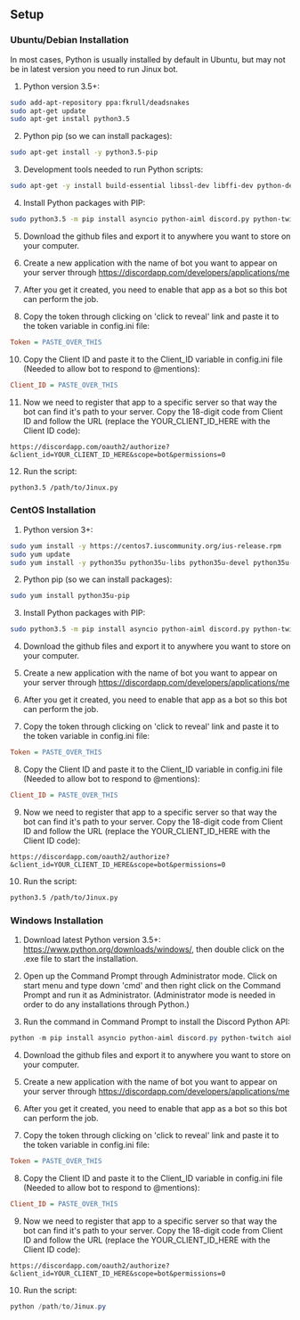 ## Setup
### Ubuntu/Debian Installation
In most cases, Python is usually installed by default in Ubuntu, but may not be in latest version you need to run Jinux bot.

1) Python version 3.5+:
```Bash
sudo add-apt-repository ppa:fkrull/deadsnakes
sudo apt-get update
sudo apt-get install python3.5
```

2) Python pip (so we can install packages):
```Bash
sudo apt-get install -y python3.5-pip
```

3) Development tools needed to run Python scripts:
```Bash
sudo apt-get -y install build-essential libssl-dev libffi-dev python-dev
```

4) Install Python packages with PIP:
```Bash
sudo python3.5 -m pip install asyncio python-aiml discord.py python-twitch aiohttp PyDictionary geopy translate bs4
```

5) Download the github files and export it to anywhere you want to store on your computer.

7) Create a new application with the name of bot you want to appear on your server through https://discordapp.com/developers/applications/me

8) After you get it created, you need to enable that app as a bot so this bot can perform the job.

9) Copy the token through clicking on 'click to reveal' link and paste it to the token variable in config.ini file:
```Ini
Token = PASTE_OVER_THIS
```

10) Copy the Client ID and paste it to the Client_ID variable in config.ini file (Needed to allow bot to respond to @mentions):
```Ini
Client_ID = PASTE_OVER_THIS
```

11) Now we need to register that app to a specific server so that way the bot can find it's path to your server. Copy the 18-digit code from Client ID and follow the URL (replace the YOUR_CLIENT_ID_HERE with the Client ID code):
```
https://discordapp.com/oauth2/authorize?&client_id=YOUR_CLIENT_ID_HERE&scope=bot&permissions=0
```

12) Run the script:
```Bash
python3.5 /path/to/Jinux.py
```


### CentOS Installation

1) Python version 3+:
```Bash
sudo yum install -y https://centos7.iuscommunity.org/ius-release.rpm
sudo yum update
sudo yum install -y python35u python35u-libs python35u-devel python35u-pip
```

2) Python pip (so we can install packages):
```Bash
sudo yum install python35u-pip
```

3) Install Python packages with PIP:
```Bash
sudo python3.5 -m pip install asyncio python-aiml discord.py python-twitch aiohttp PyDictionary geopy translate bs4
```

4) Download the github files and export it to anywhere you want to store on your computer.

5) Create a new application with the name of bot you want to appear on your server through https://discordapp.com/developers/applications/me

6) After you get it created, you need to enable that app as a bot so this bot can perform the job.

7) Copy the token through clicking on 'click to reveal' link and paste it to the token variable in config.ini file:
```Ini
Token = PASTE_OVER_THIS
```

8) Copy the Client ID and paste it to the Client_ID variable in config.ini file (Needed to allow bot to respond to @mentions):
```Ini
Client_ID = PASTE_OVER_THIS
```

9) Now we need to register that app to a specific server so that way the bot can find it's path to your server. Copy the 18-digit code from Client ID and follow the URL (replace the YOUR_CLIENT_ID_HERE with the Client ID code):
```
https://discordapp.com/oauth2/authorize?&client_id=YOUR_CLIENT_ID_HERE&scope=bot&permissions=0
```

10) Run the script:
```Bash
python3.5 /path/to/Jinux.py
```


### Windows Installation

1) Download latest Python version 3.5+: https://www.python.org/downloads/windows/, then double click on the .exe file to start the installation.

2) Open up the Command Prompt through Administrator mode.
Click on start menu and type down 'cmd' and then right click on the Command Prompt and run it as Administrator. (Administrator mode is needed in order to do any installations through Python.)

3) Run the command in Command Prompt to install the Discord Python API:
```PowerShell
python -m pip install asyncio python-aiml discord.py python-twitch aiohttp PyDictionary geopy translate bs4
```

4) Download the github files and export it to anywhere you want to store on your computer.

5) Create a new application with the name of bot you want to appear on your server through https://discordapp.com/developers/applications/me

6) After you get it created, you need to enable that app as a bot so this bot can perform the job.

7) Copy the token through clicking on 'click to reveal' link and paste it to the token variable in config.ini file:
```Ini
Token = PASTE_OVER_THIS
```

8) Copy the Client ID and paste it to the Client_ID variable in config.ini file (Needed to allow bot to respond to @mentions):
```Ini
Client_ID = PASTE_OVER_THIS
```

9) Now we need to register that app to a specific server so that way the bot can find it's path to your server. Copy the 18-digit code from Client ID and follow the URL (replace the YOUR_CLIENT_ID_HERE with the Client ID code):
```
https://discordapp.com/oauth2/authorize?&client_id=YOUR_CLIENT_ID_HERE&scope=bot&permissions=0
```

10) Run the script:
```PowerShell
python /path/to/Jinux.py
```
